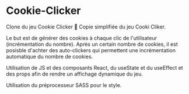 # Cookie-Clicker
Clone du jeu Cookie Clicker 🍪
Copie simplifiée du jeu Cooki Cliker. 

Le but est de générer des cookies à chaque clic de l'utilisateur (incrémentation du nombre).
Après un certain nombre de cookies, il est posisble d'achter des auto-clickers qui permettent une incrémentation automatique du nombre de cookies. 

Utilisation de JS et des composants React, du useState et du useEffect et des props afin de rendre un affichage dynamique du jeu.

Utilisation du préprocesseur SASS pour le style.
